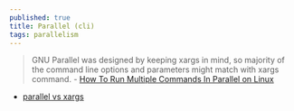 ```yaml
---
published: true
title: Parallel (cli)
tags: parallelism
---
```

> GNU Parallel was designed by keeping xargs in mind, so majority of the command line options and parameters might match with xargs command. - [How To Run Multiple Commands In Parallel on Linux](https://www.slashroot.in/how-run-multiple-commands-parallel-linux)

- [parallel vs xargs](https://unix.stackexchange.com/questions/104778/gnu-parallel-vs-i-mean-background-vs-xargs-p/104798#104798)
